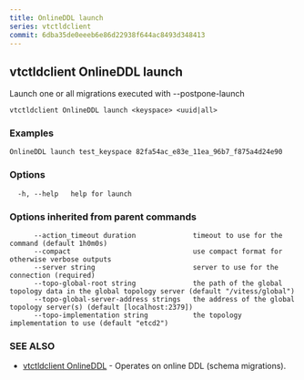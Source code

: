 ```yaml
---
title: OnlineDDL launch
series: vtctldclient
commit: 6dba35de0eeeb6e86d22938f644ac8493d348413
---
```

## vtctldclient OnlineDDL launch

Launch one or all migrations executed with --postpone-launch

```
vtctldclient OnlineDDL launch <keyspace> <uuid|all>
```

### Examples

```
OnlineDDL launch test_keyspace 82fa54ac_e83e_11ea_96b7_f875a4d24e90
```

### Options

```
  -h, --help   help for launch
```

### Options inherited from parent commands

```
      --action_timeout duration              timeout to use for the command (default 1h0m0s)
      --compact                              use compact format for otherwise verbose outputs
      --server string                        server to use for the connection (required)
      --topo-global-root string              the path of the global topology data in the global topology server (default "/vitess/global")
      --topo-global-server-address strings   the address of the global topology server(s) (default [localhost:2379])
      --topo-implementation string           the topology implementation to use (default "etcd2")
```

### SEE ALSO

* [vtctldclient OnlineDDL](../)	 - Operates on online DDL (schema migrations).

